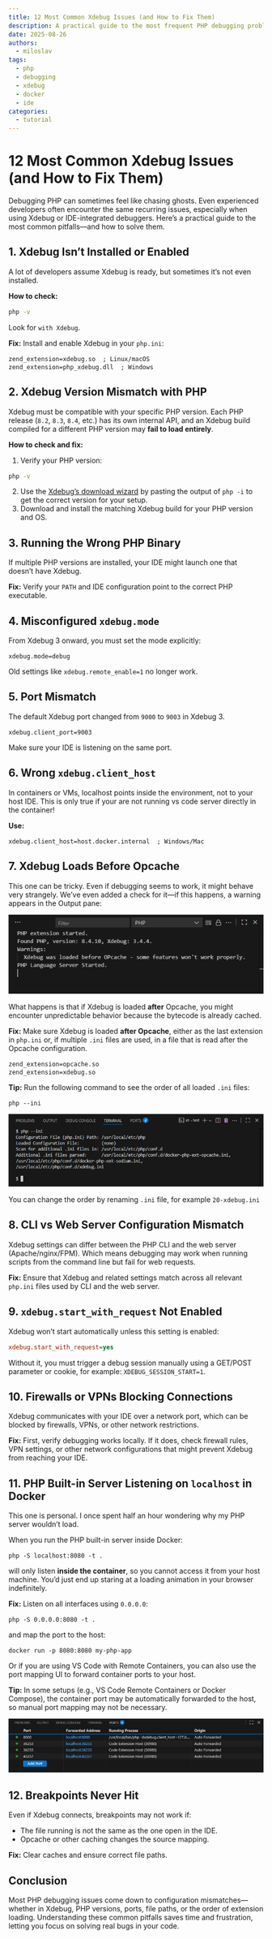 ```yaml
---
title: 12 Most Common Xdebug Issues (and How to Fix Them)
description: A practical guide to the most frequent PHP debugging problems with Xdebug and IDE-integrated debuggers, and how to fix them.
date: 2025-08-26
authors:
  - miloslav
tags:
  - php
  - debugging
  - xdebug
  - docker
  - ide
categories:
  - tutorial
---
```



# 12 Most Common Xdebug Issues (and How to Fix Them)

Debugging PHP can sometimes feel like chasing ghosts. Even experienced developers often encounter the same recurring issues, especially when using Xdebug or IDE-integrated debuggers. Here’s a practical guide to the most common pitfalls—and how to solve them.  

<!-- more -->

## 1. Xdebug Isn’t Installed or Enabled

A lot of developers assume Xdebug is ready, but sometimes it’s not even installed.

**How to check:**  
```bash
php -v
```

Look for `with Xdebug`.

**Fix:** Install and enable Xdebug in your `php.ini`:

```
zend_extension=xdebug.so  ; Linux/macOS
zend_extension=php_xdebug.dll  ; Windows
```

## 2. Xdebug Version Mismatch with PHP

Xdebug must be compatible with your specific PHP version. Each PHP release (`8.2`, `8.3`, `8.4`, etc.) has its own internal API, and an Xdebug build compiled for a different PHP version may **fail to load entirely**.

**How to check and fix:**
1. Verify your PHP version:
```bash
php -v
```
2. Use the [Xdebug’s download wizard](https://xdebug.org/wizard) by pasting the output of `php -i` to get the correct version for your setup.
3. Download and install the matching Xdebug build for your PHP version and OS.

## 3. Running the Wrong PHP Binary

If multiple PHP versions are installed, your IDE might launch one that doesn’t have Xdebug.

**Fix:** Verify your `PATH` and IDE configuration point to the correct PHP executable.

## 4. Misconfigured `xdebug.mode`

From Xdebug 3 onward, you must set the mode explicitly:

```
xdebug.mode=debug
```
Old settings like `xdebug.remote_enable=1` no longer work.

## 5. Port Mismatch

The default Xdebug port changed from `9000` to `9003` in Xdebug 3.

```
xdebug.client_port=9003
```

Make sure your IDE is listening on the same port.

## 6. Wrong `xdebug.client_host`

In containers or VMs, localhost points inside the environment, not to your host IDE. This is only true if your are not running vs code server directly in the container!

**Use:**
```
xdebug.client_host=host.docker.internal  ; Windows/Mac
```

## 7. Xdebug Loads Before Opcache

This one can be tricky. Even if debugging seems to work, it might behave very strangely. We’ve even added a check for it—if this happens, a warning appears in the Output pane:

![Warning that Xdebug](imgs/most-common-xdebug-issues/xdebug-loading-order-warning.png)

What happens is that if Xdebug is loaded **after** Opcache, you might encounter unpredictable behavior because the bytecode is already cached.

**Fix:** Make sure Xdebug is loaded **after Opcache**, either as the last extension in `php.ini` or, if multiple `.ini` files are used, in a file that is read after the Opcache configuration.

```
zend_extension=opcache.so
zend_extension=xdebug.so
```

**Tip:** Run the following command to see the order of all loaded `.ini` files:

```
php --ini
```

![php --ini command](imgs/most-common-xdebug-issues/phpini_cmd.png)

You can change the order by renaming `.ini` file, for example `20-xdebug.ini`

## 8. CLI vs Web Server Configuration Mismatch

Xdebug settings can differ between the PHP CLI and the web server (Apache/nginx/FPM). Which means debugging may work when running scripts from the command line but fail for web requests.

**Fix:** Ensure that Xdebug and related settings match across all relevant `php.ini` files used by CLI and the web server.

## 9. `xdebug.start_with_request` Not Enabled

Xdebug won’t start automatically unless this setting is enabled:

```ini
xdebug.start_with_request=yes
```

Without it, you must trigger a debug session manually using a GET/POST parameter or cookie, for example: `XDEBUG_SESSION_START=1`.

## 10. Firewalls or VPNs Blocking Connections

Xdebug communicates with your IDE over a network port, which can be blocked by firewalls, VPNs, or other network restrictions.  

**Fix:** First, verify debugging works locally. If it does, check firewall rules, VPN settings, or other network configurations that might prevent Xdebug from reaching your IDE.

## 11. PHP Built-in Server Listening on `localhost` in Docker

This one is personal. I once spent half an hour wondering why my PHP server wouldn’t load.

When you run the PHP built-in server inside Docker:

```
php -S localhost:8080 -t .
```

will only listen **inside the container**, so you cannot access it from your host machine. You’d just end up staring at a loading animation in your browser indefinitely.

**Fix:** Listen on all interfaces using `0.0.0.0`:

```
php -S 0.0.0.0:8080 -t .
```

and map the port to the host:

```
docker run -p 8080:8080 my-php-app
```

Or if you are using VS Code with Remote Containers, you can also use the port mapping UI to forward container ports to your host.

**Tip:** In some setups (e.g., VS Code Remote Containers or Docker Compose), the container port may be automatically forwarded to the host, so manual port mapping may not be necessary.

![Port forwarding UI in VS Code](imgs/most-common-xdebug-issues/port-forwarding.png)

## 12. Breakpoints Never Hit

Even if Xdebug connects, breakpoints may not work if:

- The file running is not the same as the one open in the IDE.
- Opcache or other caching changes the source mapping.

**Fix:** Clear caches and ensure correct file paths.

## Conclusion

Most PHP debugging issues come down to configuration mismatches—whether in Xdebug, PHP versions, ports, file paths, or the order of extension loading. Understanding these common pitfalls saves time and frustration, letting you focus on solving real bugs in your code.